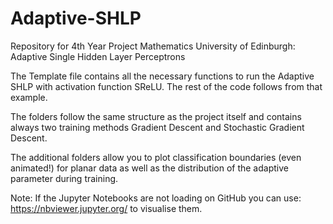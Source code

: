 # Adaptive-SHLP
Repository for 4th Year Project Mathematics University of Edinburgh: Adaptive Single Hidden Layer Perceptrons

The Template file contains all the necessary functions to run the Adaptive SHLP with activation function SReLU. The rest of the code follows from that example. 

The folders follow the same structure as the project itself and contains always two training methods Gradient Descent and Stochastic Gradient Descent. 

The additional folders allow you to plot classification boundaries (even animated!) for planar data as well as the distribution of the adaptive parameter during training. 


Note: If the Jupyter Notebooks are not loading on GitHub you can use:  https://nbviewer.jupyter.org/ to visualise them. 
